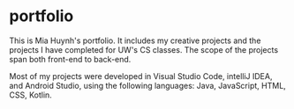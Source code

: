 # portfolio

This is Mia Huynh's portfolio.
It includes my creative projects and the projects I have completed for UW's CS classes.
The scope of the projects span both front-end to back-end.

Most of my projects were developed in Visual Studio Code, intelliJ IDEA, and Android Studio, using the following languages: Java, JavaScript, HTML, CSS, Kotlin.